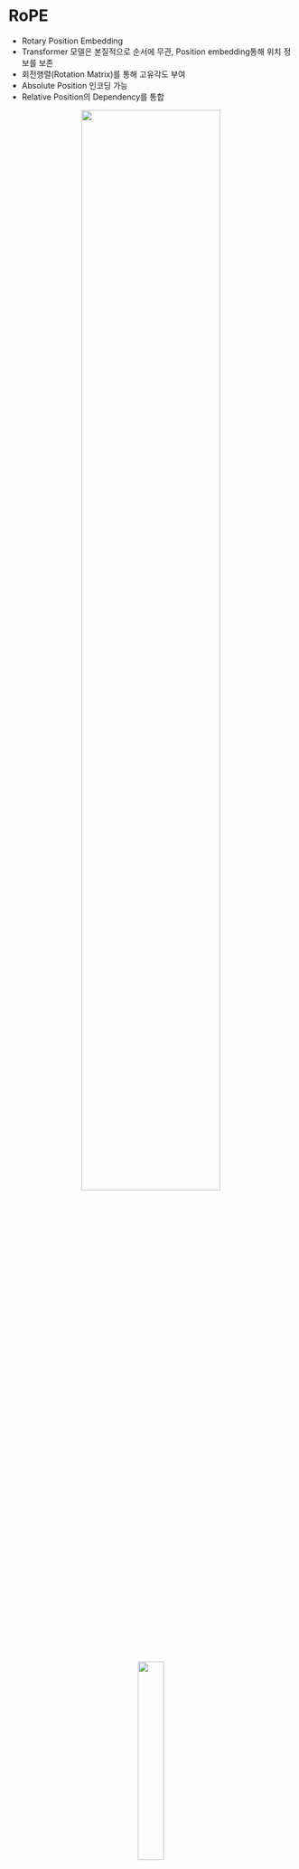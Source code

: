 # RoPE
* Rotary Position Embedding
* Transformer 모델은 본질적으로 순서에 무관, Position embedding통해 위치 정보를 보존
* 회전행렬(Rotation Matrix)를 통해 고유각도 부여
* Absolute Position 인코딩 가능
* Relative Position의 Dependency를 통합

<P align="center"> <img src="https://github.com/user-attachments/assets/b1034452-4d19-4bac-ad8f-7c422b49c577" width="70%" height="70%"> </P>


<P align="center"> <img src="https://github.com/user-attachments/assets/fbdfb55d-2856-4a70-869c-66db0f3177f3" width="30%" height="30%"> </P>

* 복소 평면상에서 회전을 토큰위치정보를 통해 벡터에 표현. 
* Query m
* Key n

## Formulation
### Position-Encoded Query and Key Vectors
$$ f_q(x_m,m) = (W_qx_m)e^{im\theta} $$
$$ f_k(x_n,n) = (W_kx_n)e^{in\theta} $$

* $f_q(x_m,m)$ : Query Vector (Self-attention)
* $W_q$ : Weight Vector of Query
* $x_m$ : embedding vector. 고정된 크기의 실수 벡터로 변환
* $e^{im\theta}$ : rotation(회전). 복소수 평며에서 $m\theta$ 만큼 회전시키는 연산.

### Function $g$

$$ g(x_m,x_n,m-n)=Re[(W_qx_m)(W_kx_n)*e^{i(m-n)\theta}]$$
* $g$ : Query Vector($x_m$)와 Key Vector($x_n$)간의 내적을 복소수 곱셈을 통해 계산
* Query복소수 곱셈 Key복소수 한 결과의 실수 부분만 취함
* 실수값만 취하는 이유는 Softmax를 통해 중요도를 결정할때 실수값이 필요하기 때문

